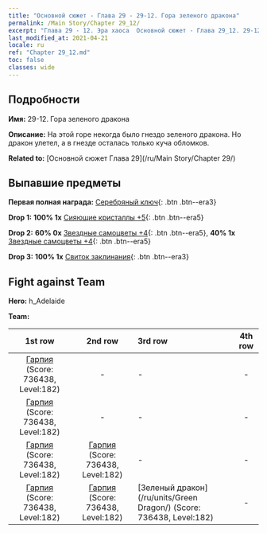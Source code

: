 ```yaml
---
title: "Основной сюжет - Глава 29 - 29-12. Гора зеленого дракона"
permalink: /Main Story/Chapter 29_12/
excerpt: "Глава 29 - 12. Эра хаоса  Основной сюжет - Глава 29_12. 29-12. Гора зеленого дракона"
last_modified_at: 2021-04-21
locale: ru
ref: "Chapter 29_12.md"
toc: false
classes: wide
---
```


## Подробности

 **Имя:** 29-12. Гора зеленого дракона

 **Описание:** На этой горе некогда было гнездо зеленого дракона. Но дракон улетел, а в гнезде осталась только куча обломков.

 **Related to:** [Основной сюжет Глава 29](/ru/Main Story/Chapter 29/)

## Выпавшие предметы

 **Первая полная награда:** [Серебряный ключ](/ru/Items/con_693/){: .btn .btn--era3}

 **Drop 1:** **100% 1x** [Сияющие кристаллы +5](/ru/Items/mat_101/){: .btn .btn--era5}

 **Drop 2:** **60% 0x** [Звездные самоцветы +4](/ru/Items/mat_93/){: .btn .btn--era5}, **40% 1x** [Звездные самоцветы +4](/ru/Items/mat_93/){: .btn .btn--era5}

 **Drop 3:** **100% 1x** [Свиток заклинания](/ru/Items/con_694/){: .btn .btn--era3}


## Fight against Team
 **Hero:** h_Adelaide

 **Team:**


  | 1st row | 2nd row | 3rd row | 4th row |
  |:----:|:----:|:----|:----:|
  | [Гарпия](/ru/units/Harpy/) (Score: 736438, Level:182)  | - | - | - |
  | [Гарпия](/ru/units/Harpy/) (Score: 736438, Level:182)  | - | - | - |
  | [Гарпия](/ru/units/Harpy/) (Score: 736438, Level:182)  | [Гарпия](/ru/units/Harpy/) (Score: 736438, Level:182)  | - | - |
  | [Гарпия](/ru/units/Harpy/) (Score: 736438, Level:182)  | [Гарпия](/ru/units/Harpy/) (Score: 736438, Level:182)  | [Зеленый дракон](/ru/units/Green Dragon/) (Score: 736438, Level:182)  | - |


